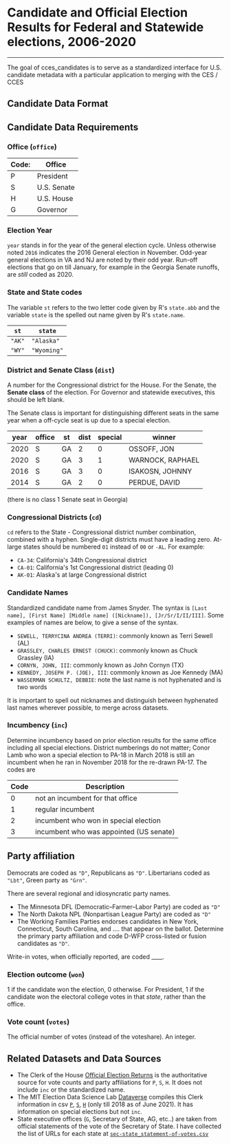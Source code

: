 # Candidate and Official Election Results for Federal and Statewide elections, 2006-2020

---------

<!-- badges: start -->
<!-- badges: end -->

The goal of cces_candidates is to serve as a standardized interface for U.S. candidate metadata with a particular application to merging with the CES / CCES


## Candidate Data Format


## Candidate Data Requirements

### Office (`office`)

|Code:|Office | 
|-----|-------|
|P | President |
|S | U.S. Senate |
|H | U.S. House | 
|G | Governor | 


### Election Year

`year` stands in for the year of the general election cycle. Unless otherwise noted `2016` indicates the 2016 General election in November. Odd-year general elections in VA and NJ are noted by their odd year. Run-off elections that go on till January, for example in the Georgia Senate runoffs, are *still* coded as 2020.

### State and State codes

The variable `st` refers to the two letter code given by R's `state.abb` and the variable `state` is the spelled out name given by R's `state.name`.

|`st` | `state` | 
|-----|---------|
|`"AK"` |`"Alaska"` | 
|`"WY"` | `"Wyoming"`|


### District and Senate Class (`dist`)

A number for the Congressional district for the House. For the Senate, the **Senate class** of the election. For Governor and statewide executives, this should be left blank.

The Senate class is important for distinguishing different seats in the same year when a off-cycle seat is up due to a special election.

| year | office | st| dist | special | winner |
|----|--|--|--|--|---------------|
|2020|S|GA| 2|0| OSSOFF, JON |
|2020|S|GA|3|1|WARNOCK, RAPHAEL |
|2016|S|GA|3|0|ISAKOSN, JOHNNY |
|2014|S|GA|2|0|PERDUE, DAVID|

(there is no class 1 Senate seat in Georgia)

### Congressional Districts (`cd`)

`cd` refers to the State - Congressional district number combination, combined with a hyphen. Single-digit districts must have a leading zero. At-large states should be numbered `01` instead of `00` or `-AL`. For example:

- `CA-34`: California's 34th Congressional district
- `CA-01`: California's 1st Congressional district (leading 0)
- `AK-01`: Alaska's at large Congressional district 


### Candidate Names 

Standardized candidate name from James Snyder.  The syntax is `[Last name], [First Name] [Middle name] ([Nickname]), [Jr/Sr/I/II/III]`.  Some examples of names are below, to give a sense of the syntax.
 

- `SEWELL, TERRYCINA ANDREA (TERRI)`: commonly known as Terri Sewell (AL)
- `GRASSLEY, CHARLES ERNEST (CHUCK)`: commonly known as Chuck Grassley (IA)
- `CORNYN, JOHN, III`: commonly known as John Cornyn (TX)
- `KENNEDY, JOSEPH P. (JOE), III`: commonly known as Joe Kennedy (MA)
- `WASSERMAN SCHULTZ, DEBBIE`: note the last name is not hyphenated and is two words

It is important to spell out nicknames and distinguish between hyphenated last names wherever possible, to merge across datasets. 

### Incumbency (`inc`)

Determine incumbency based on prior election results for the same office including all special elections. District numberings do not matter; Conor Lamb who won a special election to PA-18 in March 2018 is still an incumbent when he ran in November 2018 for the re-drawn PA-17. The codes are

|Code | Description|
|-----|------------|
| 0 | not an incumbent for that office|
| 1 | regular incumbent|
| 2 | incumbent who won in special election|
| 3 | incumbent who was appointed (US senate)|


## Party affiliation

Democrats are coded as `"D"`, Republicans as `"D"`. Libertarians coded as `"Lbt"`, Green party as `"Grn"`.

There are several regional and idiosyncratic party names. 

- The Minnesota DFL (Democratic–Farmer–Labor Party) are coded as `"D"`
- The North Dakota NPL (Nonpartisan League Party) are coded as `"D"`
- The Working Families Parties endorses candidates in New York, Connecticut, South Carolina, and .... that appear on the ballot. Determine the primary party affiliation and code D-WFP cross-listed or fusion candidates as `"D"`.

Write-in votes, when officially reported, are coded ____.


### Election outcome (`won`)

1 if the candidate won the election, 0 otherwise. For President, 1 if the candidate won the electoral college votes in that _state_, rather than the office. 

### Vote count (`votes`)

The official number of votes (instead of the voteshare). An integer. 

##  Related Datasets and Data Sources

- The Clerk of the House [Official Election Returns](https://history.house.gov/Institution/Election-Statistics/) is the authoritative source for vote counts and party affiliations for `P`, `S`, `H`.  It does not include `inc` or the standardized name.
- The MIT Election Data Science Lab [Dataverse](https://dataverse.harvard.edu/dataverse/medsl_election_returns) compiles this Clerk information in csv [`P`](https://dataverse.harvard.edu/dataset.xhtml?persistentId=doi:10.7910/DVN/PEJ5QU), [`S`](https://dataverse.harvard.edu/dataset.xhtml?persistentId=doi:10.7910/DVN/PEJ5QU), [`H`](https://dataverse.harvard.edu/dataset.xhtml?persistentId=doi:10.7910/DVN/IG0UN2) (only till 2018 as of June 2021). It has information on special elections but not `inc`. 
- State executive offices (`G`, Secretary of State, AG, etc..) are taken from official statements of the vote of the Secretary of State. I have collected the list of URLs for each state at [`sec-state_statement-of-votes.csv`](links/sec-state_statement-of-votes.csv)